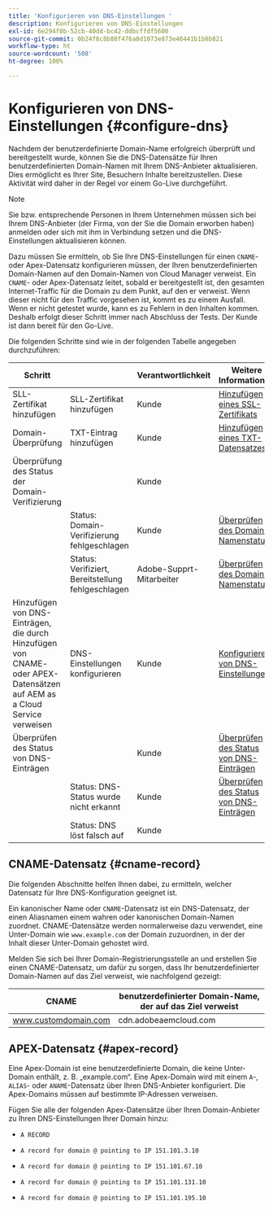 ```yaml
---
title: 'Konfigurieren von DNS-Einstellungen '
description: Konfigurieren von DNS-Einstellungen
exl-id: 6e294f0b-52cb-40dd-bc42-ddbcffdf5600
source-git-commit: 0b24f8c8b88f476a0d1073e873e46441b1b8b821
workflow-type: ht
source-wordcount: '508'
ht-degree: 100%

---
```


# Konfigurieren von DNS-Einstellungen {#configure-dns}

Nachdem der benutzerdefinierte Domain-Name erfolgreich überprüft und bereitgestellt wurde, können Sie die DNS-Datensätze für Ihren benutzerdefinierten Domain-Namen mit Ihrem DNS-Anbieter aktualisieren. Dies ermöglicht es Ihrer Site, Besuchern Inhalte bereitzustellen. Diese Aktivität wird daher in der Regel vor einem Go-Live durchgeführt.

>[!NOTE]
>Sie bzw. entsprechende Personen in Ihrem Unternehmen müssen sich bei Ihrem DNS-Anbieter (der Firma, von der Sie die Domain erworben haben) anmelden oder sich mit ihm in Verbindung setzen und die DNS-Einstellungen aktualisieren können.

Dazu müssen Sie ermitteln, ob Sie Ihre DNS-Einstellungen für einen `CNAME`- oder Apex-Datensatz konfigurieren müssen, der Ihren benutzerdefinierten Domain-Namen auf den Domain-Namen von Cloud Manager verweist. Ein `CNAME`- oder Apex-Datensatz leitet, sobald er bereitgestellt ist, den gesamten Internet-Traffic für die Domain zu dem Punkt, auf den er verweist. Wenn dieser nicht für den Traffic vorgesehen ist, kommt es zu einem Ausfall. Wenn er nicht getestet wurde, kann es zu Fehlern in den Inhalten kommen. Deshalb erfolgt dieser Schritt immer nach Abschluss der Tests. Der Kunde ist dann bereit für den Go-Live.

Die folgenden Schritte sind wie in der folgenden Tabelle angegeben durchzuführen:

| Schritt |  | Verantwortlichkeit | Weitere Informationen |
|--- |--- |--- |---|
| SLL-Zertifikat hinzufügen | SLL-Zertifikat hinzufügen | Kunde | [Hinzufügen eines SSL-Zertifikats](https://experienceleague.adobe.com/docs/experience-manager-cloud-service/implementing/using-cloud-manager/manage-ssl-certificates/add-ssl-certificate.html?lang=de) |
| Domain-Überprüfung | TXT-Eintrag hinzufügen | Kunde | [Hinzufügen eines TXT-Datensatzes](https://experienceleague.adobe.com/docs/experience-manager-cloud-service/implementing/using-cloud-manager/custom-domain-names/add-text-record.html?lang=de) |
| Überprüfung des Status der Domain-Verifizierung |  | Kunde |  |
|  | Status: Domain-Verifizierung fehlgeschlagen | Kunde | [Überprüfen des Domain-Namenstatus](https://experienceleague.adobe.com/docs/experience-manager-cloud-service/implementing/using-cloud-manager/custom-domain-names/check-domain-name-status.html?lang=de) |
|  | Status: Verifiziert, Bereitstellung fehlgeschlagen | Adobe-Supprt-Mitarbeiter | [Überprüfen des Domain-Namenstatus](https://experienceleague.adobe.com/docs/experience-manager-cloud-service/implementing/using-cloud-manager/custom-domain-names/check-domain-name-status.html?lang=de) |
| Hinzufügen von DNS-Einträgen, die durch Hinzufügen von CNAME- oder APEX-Datensätzen auf AEM as a Cloud Service verweisen | DNS-Einstellungen konfigurieren | Kunde | [Konfigurieren von DNS-Einstellungen](https://experienceleague.adobe.com/docs/experience-manager-cloud-service/implementing/using-cloud-manager/custom-domain-names/configure-dns-settings.html?lang=de) |
| Überprüfen des Status von DNS-Einträgen |  | Kunde | [Überprüfen des Status von DNS-Einträgen](https://experienceleague.adobe.com/docs/experience-manager-cloud-service/implementing/using-cloud-manager/custom-domain-names/check-dns-record-status.html?lang=de) |
|  | Status: DNS-Status wurde nicht erkannt | Kunde | [Überprüfen des Status von DNS-Einträgen](https://experienceleague.adobe.com/docs/experience-manager-cloud-service/implementing/using-cloud-manager/custom-domain-names/check-dns-record-status.html?lang=de) |
|  | Status: DNS löst falsch auf | Kunde |  |


## CNAME-Datensatz {#cname-record}

Die folgenden Abschnitte helfen Ihnen dabei, zu ermitteln, welcher Datensatz für Ihre DNS-Konfiguration geeignet ist.

Ein kanonischer Name oder `CNAME`-Datensatz ist ein DNS-Datensatz, der einen Aliasnamen einem wahren oder kanonischen Domain-Namen zuordnet. CNAME-Datensätze werden normalerweise dazu verwendet, eine Unter-Domain wie `www.example.com` der Domain zuzuordnen, in der der Inhalt dieser Unter-Domain gehostet wird.

Melden Sie sich bei Ihrer Domain-Registrierungsstelle an und erstellen Sie einen CNAME-Datensatz, um dafür zu sorgen, dass Ihr benutzerdefinierter Domain-Namen auf das Ziel verweist, wie nachfolgend gezeigt:

| CNAME | benutzerdefinierter Domain-Name, der auf das Ziel verweist |
|--- |--- |
| www.customdomain.com | cdn.adobeaemcloud.com |

## APEX-Datensatz {#apex-record}

Eine Apex-Domain ist eine benutzerdefinierte Domain, die keine Unter-Domain enthält, z. B. „example.com“. Eine Apex-Domain wird mit einem `A`-, `ALIAS`- oder `ANAME`-Datensatz über Ihren DNS-Anbieter konfiguriert. Die Apex-Domains müssen auf bestimmte IP-Adressen verweisen.

Fügen Sie alle der folgenden Apex-Datensätze über Ihren Domain-Anbieter zu Ihren DNS-Einstellungen Ihrer Domain hinzu:

* `A RECORD`

* `A record for domain @ pointing to IP 151.101.3.10`

* `A record for domain @ pointing to IP 151.101.67.10`

* `A record for domain @ pointing to IP 151.101.131.10`

* `A record for domain @ pointing to IP 151.101.195.10`
